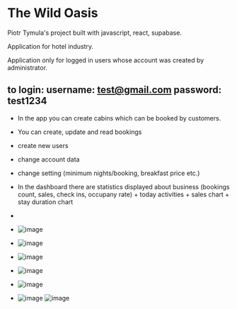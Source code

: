 # The Wild Oasis

Piotr Tymula's project built with javascript, react, supabase.

Application for hotel industry.

Application only for logged in users whose account was created by administrator.

## to login: username: test@gmail.com password: test1234

- In the app you can create cabins which can be booked by customers. 
- You can create, update and read bookings 
- create new users
- change account data
- change setting (minimum nights/booking, breakfast price etc.)
- In the dashboard there are statistics displayed about business (bookings count, sales, check ins, occupany rate) + today activities + sales chart + stay duration chart

- 
- ![image](https://github.com/piter765/wild-oasis-react-supabase/assets/85838183/96074b58-7dc1-4d5f-9c27-0949268975f5)
- ![image](https://github.com/piter765/wild-oasis-react-supabase/assets/85838183/2d49e45e-acb7-4a6c-b485-bbda8fea6e33)
- ![image](https://github.com/piter765/wild-oasis-react-supabase/assets/85838183/845fd80f-ea90-40ce-8f44-10ec01105572)
- ![image](https://github.com/piter765/wild-oasis-react-supabase/assets/85838183/459d060a-c86b-4ae2-b39c-948716285eea)
- ![image](https://github.com/piter765/wild-oasis-react-supabase/assets/85838183/3cee5df2-fc0e-48f4-b430-17158c1576a3)
- ![image](https://github.com/piter765/wild-oasis-react-supabase/assets/85838183/5506d1dc-2e91-4656-bae8-3483bf2a1e8c)
![image](https://github.com/piter765/wild-oasis-react-supabase/assets/85838183/a2944d5f-317f-470a-9677-c5f84c3628d1)






